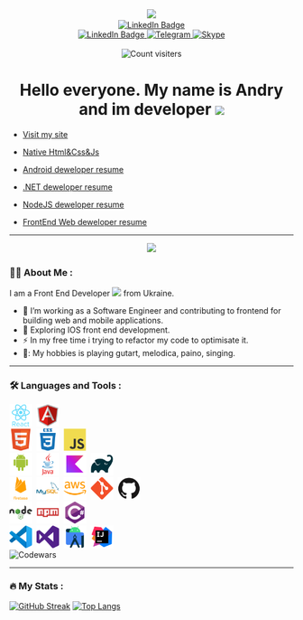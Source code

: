 <div align="center">
  <div id="header">
    <img src="https://media.giphy.com/media/13HgwGsXF0aiGY/giphy.gif" width="300"/>
  </div>

  <a href="https://git.io/typing-svg">
      <img src="https://readme-typing-svg.herokuapp.com?font=Macondo&color=5BB0F7&lines=roses+are+red;violets+are+blue;unexpected+'%7B';on+line+32" alt="LinkedIn Badge"  width="300"/>
    </a>
  
  <div id="badges" >
    <a href="https://www.linkedin.com/in/andrew-saprigin-437201282/">
      <img src="https://img.shields.io/badge/LinkedIn-blue?style=for-the-badge&logo=linkedin&logoColor=white" alt="LinkedIn Badge"/>
    </a>
    <a href="https://t.me/AndrewSaprigin">
      <img src="https://img.shields.io/badge/Telegram-green?style=for-the-badge&logo=Telegram&logoColor=white" alt="Telegram"/>
    </a>
    <a href="https://join.skype.com/invite/NxnMcpBXz7ZV">
      <img src="https://img.shields.io/badge/Skype-blue?style=for-the-badge&logo=Telegram&logoColor=white" alt="Skype"/>
    </a>
  </div>

  <br>

  <img src="https://moe-counter.glitch.me/get/@:Saprsuu6?theme=rule34" alt="Count visiters"/>
  
  <h1 id="title">
    Hello everyone. My name is Andry and im developer
    <img src="https://media.giphy.com/media/hvRJCLFzcasrR4ia7z/giphy.gif" width="30px"/>
  </h1>

<ul align="left">
  <li>
      <a href="https://resumeclient-production.up.railway.app/">
        <p>Visit my site</p>
      </a>
  </li>
  <li>
      <a href="https://saprsuu6.github.io/Html-CssPractice/">
        <p>Native Html&Css&Js</p>
      </a>
  </li>
  <li>
      <a href="https://drive.google.com/file/d/1YACXRbO2fSgsFd3cLdVwtJx-__wrbhU3/view?usp=sharing">
        <p>Android deweloper resume</p>
      </a>
    </li>
    <li>
      <a href="https://drive.google.com/file/d/1Y23K96JVEs9B7Z1UlPfO111I31Z_rdt-/view?usp=sharing">
        <p>.NET deweloper resume</p>
      </a>
    </li>
    <li>
      <a href="https://drive.google.com/file/d/1a1frfr1cxVJYzOcGnE5ZOsRfFiEylsaX/view?usp=sharing">
        <p>NodeJS deweloper resume</p>
      </a>
    </li>
    <li>
      <a href="https://drive.google.com/file/d/1a5aATrmUlgMDNzlhI6LU9ZpJp0HkAw9M/view?usp=sharing">
        <p>FrontEnd Web deweloper resume</p>
      </a>
    </li>
</ul>

<hr>

  <div id="header">
    <img style="display: inline" src="https://media.giphy.com/media/l378bZUQJUWTr0MAU/giphy.gif" width="300"/>
  </div>
</div>

### :woman_technologist: About Me :
I am a Front End Developer <img src="https://media.giphy.com/media/WUlplcMpOCEmTGBtBW/giphy.gif" width="30"> from Ukraine.
- :telescope: I’m working as a Software Engineer and contributing to frontend for building web and mobile applications.
- :seedling: Exploring IOS front end development.
- :zap: In my free time i trying to refactor my code to optimisate it.
- 🎹: My hobbies is playing gutart, melodica, paino, singing.

<hr>

### :hammer_and_wrench: Languages and Tools :
<div>
  <img src="https://github.com/devicons/devicon/blob/master/icons/react/react-original-wordmark.svg" title="React" alt="React" width="40" height="40"/>&nbsp;
  <img src="https://github.com/devicons/devicon/blob/master/icons/angularjs/angularjs-original.svg" title="Git" **alt="Git" width="40" height="40"/>&nbsp;
</div>

<div>
    <img src="https://github.com/devicons/devicon/blob/master/icons/html5/html5-original.svg" title="HTML5" alt="HTML" width="40" height="40"/>&nbsp;
    <img src="https://github.com/devicons/devicon/blob/master/icons/css3/css3-plain-wordmark.svg"  title="CSS3" alt="CSS" width="40" height="40"/>&nbsp;
  <img src="https://github.com/devicons/devicon/blob/master/icons/javascript/javascript-original.svg" title="JavaScript" alt="JavaScript" width="40" height="40"/>&nbsp;
</div>

<div>
    <img src="https://github.com/devicons/devicon/blob/master/icons/android/android-original-wordmark.svg" title="Git" **alt="Git" width="40" height="40"/>&nbsp;
    <img src="https://github.com/devicons/devicon/blob/master/icons/java/java-original-wordmark.svg" title="Java" alt="Java" width="40" height="40"/>&nbsp;
  <img src="https://github.com/devicons/devicon/blob/master/icons/kotlin/kotlin-original.svg" title="Kotlin" **alt="Kotlin" width="40" height="40"/>&nbsp;
    <img src="https://github.com/devicons/devicon/blob/master/icons/gradle/gradle-plain.svg" title="Gradle" **alt="Gradle" width="40" height="40"/>&nbsp;
</div>

<div>
  <img src="https://github.com/devicons/devicon/blob/master/icons/firebase/firebase-plain-wordmark.svg" title="Firebase" alt="Firebase" width="40" height="40"/>&nbsp;
  <img src="https://github.com/devicons/devicon/blob/master/icons/mysql/mysql-original-wordmark.svg" title="MySQL"  alt="MySQL" width="40" height="40"/>&nbsp;
  <img src="https://github.com/devicons/devicon/blob/master/icons/amazonwebservices/amazonwebservices-plain-wordmark.svg" title="AWS" alt="AWS" width="40" height="40"/>&nbsp;
  <img src="https://github.com/devicons/devicon/blob/master/icons/git/git-original.svg" title="Git" **alt="Git" width="40" height="40"/>&nbsp;
  <img src="https://github.com/devicons/devicon/blob/master/icons/github/github-original.svg" title="Git" **alt="Git" width="40" height="40"/>&nbsp;
</div>

<div>
    <img src="https://github.com/devicons/devicon/blob/master/icons/nodejs/nodejs-original-wordmark.svg" title="NodeJS" alt="NodeJS" width="40" height="40"/>&nbsp;
    <img src="https://github.com/devicons/devicon/blob/master/icons/npm/npm-original-wordmark.svg" title="Npm" **alt="Npm" width="40" height="40"/>&nbsp;
    <img src="https://github.com/devicons/devicon/blob/master/icons/csharp/csharp-original.svg" title="Csharp" **alt="Csharp" width="40" height="40"/>&nbsp;
</div>

<div>
    <img src="https://github.com/devicons/devicon/blob/master/icons/vscode/vscode-original.svg" title="VScode" alt="VScode" width="40" height="40"/>&nbsp;
  <img src="https://github.com/devicons/devicon/blob/master/icons/visualstudio/visualstudio-plain.svg" title="VisualStudio" alt="VisualStudio" width="40" height="40"/>&nbsp;
  <img src="https://github.com/devicons/devicon/blob/master/icons/androidstudio/androidstudio-original.svg" title="AndroidStudio" alt="AndroidStudio" width="40" height="40"/>&nbsp;
  <img src="https://github.com/devicons/devicon/blob/master/icons/intellij/intellij-original.svg" title="Intellij" alt="Intellij" width="40" height="40"/>&nbsp;
</div>

<div>
  <img src="https://www.codewars.com/users/AndrySaprigin/badges/large" title="Codewars" alt="Codewars"/>&nbsp;
</div>

<hr>

### :fire: My Stats :
[![GitHub Streak](http://github-readme-streak-stats.herokuapp.com?user=Saprsuu6&theme=dark&background=2b293d)](https://git.io/streak-stats)
[![Top Langs](https://github-readme-stats.vercel.app/api/top-langs/?username=Saprsuu6&layout=compact&theme=dark&background=2b293d)](https://github.com/anuraghazra/github-readme-stats)
